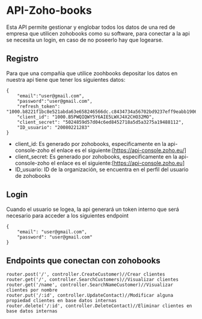 # API-Zoho-books
Esta API permite gestionar y englobar todos los datos de una red de empresa  que utilicen zohobooks como su software, para conectar a la api se necesita un login, en caso de no poseerlo hay que logearse. 


## Registro 

Para que una compañia que utilice zoohbooks depositar los datos en nuestra api tiene que tener los siguientes datos:

```
{
    "email":"user@gmail.com",
    "password":"user@gmail.com",
    "refresh_token": "1000.b8221f1bc8e521abda63e658246566dc.c8434734a56702bd9237eff9eabb1906",
    "client_id": "1000.B5PWQIQWY5Y6AIE5LWXJ4X2CHO32MO",
    "client_secret": "5024859d57d04c6ed8452718a5d5a3275a19488112",
    "ID_usuario": "20080221283"
}
```


* client_id: Es generado por zohobooks, especificamente en la api-console-zoho el enlace es el siguiente:[https://api-console.zoho.eu/] 
* client_secret: Es generado por zohobooks, especificamente en la api-console-zoho el enlace es el siguiente:[https://api-console.zoho.eu]
* ID_usuario: ID de la organización, se encuentra en el perfil del usuario de zohobooks 

## Login 

Cuando el usuario se logea, la api generará un token interno que será necesario para acceder a los siguientes endpoint
```
{
    "email": "user@gmail.com",
    "password": "user@gmail.com"
}
```
## Endpoints que conectan con zohobooks 
 ```
 router.post('/', controller.CreateCustomer)//Crear clientes 
 router.get('/', controller.SearchCustomers)//Visualizar clientes  
 router.get('/name', controller.SearchNameCustomer)//Visualizar clientes por nombre
 router.put('/:id', controller.UpdateContact)//Modificar alguna propiedad clientes en base datos internas
 router.delete('/:id', controller.DeleteContact)//Eliminar clientes en base datos internas
```

